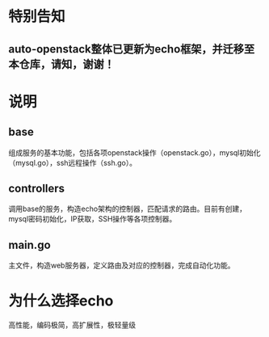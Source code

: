 # 特别告知
## auto-openstack整体已更新为echo框架，并迁移至本仓库，请知，谢谢！

# 说明
## base
组成服务的基本功能，包括各项openstack操作（openstack.go），mysql初始化（mysql.go），ssh远程操作（ssh.go）。

## controllers
调用base的服务，构造echo架构的控制器，匹配请求的路由。目前有创建，mysql密码初始化，IP获取，SSH操作等各项控制器。

## main.go
主文件，构造web服务器，定义路由及对应的控制器，完成自动化功能。

# 为什么选择echo
高性能，编码极简，高扩展性，极轻量级
